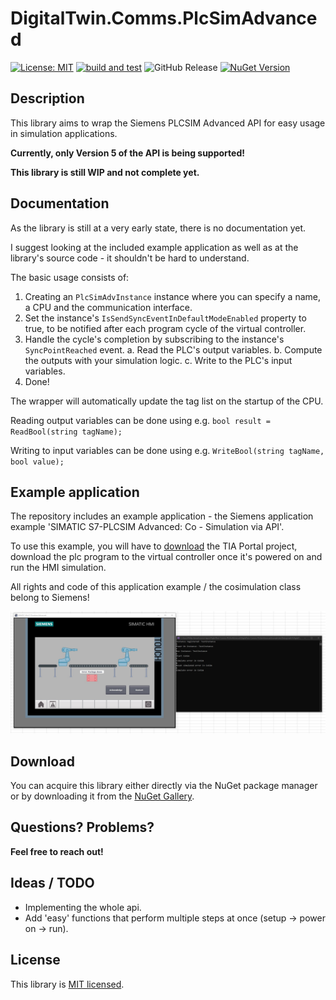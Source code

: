 # DigitalTwin.Comms.PlcSimAdvanced
[![License: MIT](https://img.shields.io/badge/License-MIT-yellow.svg)](https://opensource.org/licenses/MIT) [![build and test](https://github.com/philipp2604/DigitalTwin-Comms-PlcSimAdvanced/actions/workflows/build-and-test.yml/badge.svg)](https://github.com/philipp2604/DigitalTwin-Comms-PlcSimAdvanced/actions/workflows/build-and-test.yml) ![GitHub Release](https://img.shields.io/github/v/release/philipp2604/DigitalTwin-Comms-PlcSimAdvanced) [![NuGet Version](https://img.shields.io/nuget/v/philipp2604.DigitalTwin.Comms.PlcSimAdvanced)](https://www.nuget.org/packages/philipp2604.DigitalTwin.Comms.PlcSimAdvanced/)




## Description 
This library aims to wrap the Siemens PLCSIM Advanced API for easy usage in simulation applications.

**Currently, only Version 5 of the API is being supported!**

**This library is still WIP and not complete yet.**

## Documentation
As the library is still at a very early state, there is no documentation yet.

I suggest looking at the included example application as well as at the library's source code - it shouldn't be hard to understand.

The basic usage consists of:

1. Creating an `PlcSimAdvInstance` instance where you can specify a name, a CPU and the communication interface.
2. Set the instance's `IsSendSyncEventInDefaultModeEnabled` property to true, to be notified after each program cycle of the virtual controller.
3. Handle the cycle's completion by subscribing to the instance's `SyncPointReached` event.
    a. Read the PLC's output variables.
    b. Compute the outputs with your simulation logic.
    c. Write to the PLC's input variables.
4. Done!

The wrapper will automatically update the tag list on the startup of the CPU.

Reading output variables can be done using e.g. `bool result = ReadBool(string tagName);`

Writing to input variables can be done using e.g. `WriteBool(string tagName, bool value);`

## Example application
The repository includes an example application - the Siemens application example 'SIMATIC S7-PLCSIM Advanced: Co - Simulation via API'.

To use this example, you will have to [download](https://support.industry.siemens.com/cs/document/109739660/simatic-s7%E2%80%91plcsim-advanced-co%E2%80%91simulation-via-api) the TIA Portal project, download the plc program to the virtual controller once it's powered on and run the HMI simulation.

All rights and code of this application example / the cosimulation class belong to Siemens!

![Siemens application example](./Screenshots/SiemensApplicationExample.jpg)

## Download
You can acquire this library either directly via the NuGet package manager or by downloading it from the [NuGet Gallery](https://www.nuget.org/packages/philipp2604.DigitalTwin.Comms.PlcSimAdvanced/).

## Questions? Problems?
**Feel free to reach out!**

## Ideas / TODO
* Implementing the whole api.
* Add 'easy' functions that perform multiple steps at once (setup -> power on -> run).

## License
This library is [MIT licensed](./LICENSE.txt).